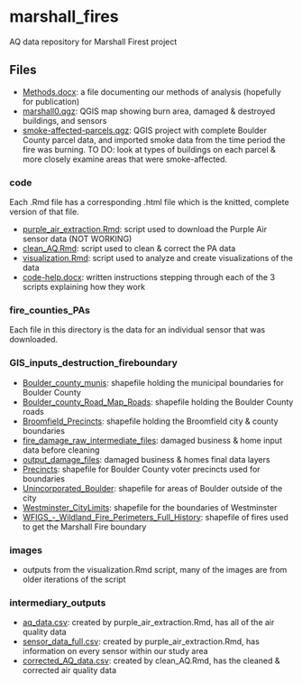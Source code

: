 # marshall_fires
AQ data repository for Marshall Firest project

## Files
- [Methods.docx](/Methods.docx): a file documenting our methods of analysis (hopefully for publication)
- [marshall0.qgz](/marshall0.qgz): QGIS map showing burn area, damaged & destroyed buildings, and sensors
- [smoke-affected-parcels.qgz](/smoke-affected-parcels.qgz): QGIS project with complete Boulder County parcel data, and imported smoke data from the time period the fire was burning. TO DO: look at types of buildings on each parcel & more closely examine areas that were smoke-affected.

### code
Each .Rmd file has a corresponding .html file which is the knitted, complete version of that file.
- [purple_air_extraction.Rmd](/code/purple_air_extraction.Rmd): script used to download the Purple Air sensor data (NOT WORKING)
- [clean_AQ.Rmd](/code/clean_AQ.Rmd): script used to clean & correct the PA data
- [visualization.Rmd](/code/visualization.Rmd): script used to analyze and create visualizations of the data
- [code-help.docx](/code/code-help.docx): written instructions stepping through each of the 3 scripts explaining how they work

### fire_counties_PAs
Each file in this directory is the data for an individual sensor that was downloaded.

### GIS_inputs_destruction_fireboundary
- [Boulder_county_munis](GIS_inputs_destruction_fireboundary/Boulder_county_munis): shapefile holding the municipal boundaries for Boulder County
- [Boulder_county_Road_Map_Roads](GIS_inputs_destruction_fireboundary/Boulder_county_Road_Map_Roads): shapefile holding the Boulder County roads
- [Broomfield_Precincts](GIS_inputs_destruction_fireboundary/Broomfield_Precincts): shapefile holding the Broomfield city & county boundaries
- [fire_damage_raw_intermediate_files](GIS_inputs_destruction_fireboundary/fire_damage_raw_intermediate_files): damaged business & home input data before cleaning
- [output_damage_files](GIS_inputs_destruction_fireboundary/output_damage_files): damaged business & homes final data layers
- [Precincts](GIS_inputs_destruction_fireboundary/Precincts): shapefile for Boulder County voter precincts used for boundaries
- [Unincorporated_Boulder](GIS_inputs_destruction_fireboundary/Unincorporated_Boulder): shapefile for areas of Boulder outside of the city
- [Westminster_CityLimits](GIS_inputs_destruction_fireboundary/Westminster_CityLimits): shapefile for the boundaries of Westminster
- [WFIGS_-_Wildland_Fire_Perimeters_Full_History](GIS_inputs_destruction_fireboundary/WFIGS_-_Wildland_Fire_Perimeters_Full_History): shapefile of fires used to get the Marshall Fire boundary

### images
- outputs from the visualization.Rmd script, many of the images are from older iterations of the script

### intermediary_outputs
- [aq_data.csv](intermediary_outputs/aq_data.csv): created by purple_air_extraction.Rmd, has all of the air quality data
- [sensor_data_full.csv](intermediary_outputs/sensor_data_full.csv): created by purple_air_extraction.Rmd, has information on every sensor within our study area
- [corrected_AQ_data.csv](intermediary_outputs/corrected_AQ_data.csv): created by clean_AQ.Rmd, has the cleaned & corrected air quality data
